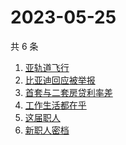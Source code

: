 # 2023-05-25

共 6 条

<!-- BEGIN -->
<!-- 最后更新时间 Thu May 25 2023 15:10:48 GMT+0800 (China Standard Time) -->

1. [亚轨道飞行](https://www.zhihu.com/search?q=亚轨道飞行)
1. [比亚迪回应被举报](https://www.zhihu.com/search?q=比亚迪回应被举报)
1. [首套与二套房贷利率差](https://www.zhihu.com/search?q=首套与二套房贷利率差)
1. [工作生活都在乎](https://www.zhihu.com/search?q=工作生活都在乎)
1. [这届职人](https://www.zhihu.com/search?q=这届职人)
1. [新职人密档](https://www.zhihu.com/search?q=新职人密档)

<!-- END -->
